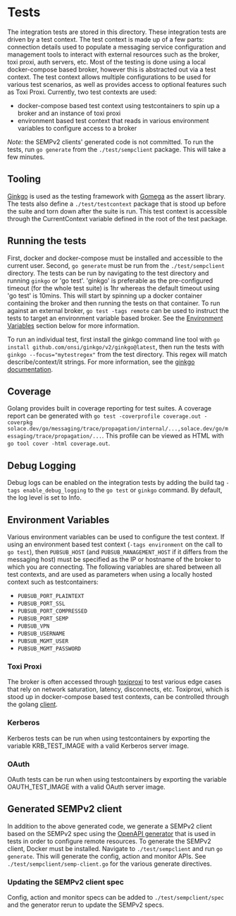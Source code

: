 # Tests

The integration tests are stored in this directory. These integration tests are driven by a test context. The test context is made up of a few parts: connection details used to populate a messaging service configuration and management tools to interact with external resources such as the broker, toxi proxi, auth servers, etc. Most of the testing is done using a local docker-compose based broker, however this is abstracted out via a test context. The test context allows multiple configurations to be used for various test scenarios, as well as provides access to optional features such as Toxi Proxi. Currently, two test contexts are used:
- docker-compose based test context using testcontainers to spin up a broker and an instance of toxi proxi
- environment based test context that reads in various environment variables to configure access to a broker

*Note:* the SEMPv2 clients' generated code is not committed. To run the tests, run `go generate` from the `./test/sempclient` package. This will take a few minutes.

## Tooling
[Ginkgo](https://onsi.github.io/ginkgo/) is used as the testing framework with [Gomega](https://onsi.github.io/gomega/) as the assert library. The tests also define a `./test/testcontext` package that is stood up before the suite and torn down after the suite is run. This test context is accessible through the CurrentContext variable defined in the root of the test package.

## Running the tests

First, docker and docker-compose must be installed and accessible to the current user. Second, `go generate` must be run from the `./test/sempclient` directory. The tests can be run by navigating to the test directory and running `ginkgo` or 'go test'. 'ginkgo' is preferable as the pre-configured timeout (for the whole test suite) is 1hr whereas the default timeout using 'go test' is 10mins. This will start by spinning up a docker container containing the broker and then running the tests on that container. To run against an external broker, `go test -tags remote` can be used to instruct the tests to target an environment variable based broker. See the [Environment Variables](#environment-variables) section below for more information.

To run an individual test, first install the ginkgo command line tool with `go install github.com/onsi/ginkgo/v2/ginkgo@latest`, then run the tests with `ginkgo --focus="mytestregex"` from the test directory. This regex will match describe/context/it strings. For more information, see the [ginkgo documentation](https://onsi.github.io/ginkgo/#the-spec-runner).

## Coverage
Golang provides built in coverage reporting for test suites. A coverage report can be generated with `go test -coverprofile coverage.out -coverpkg solace.dev/go/messaging/trace/propagation/internal/...,solace.dev/go/messaging/trace/propagation/...`. This profile can be viewed as HTML with `go tool cover -html coverage.out`.

## Debug Logging
Debug logs can be enabled on the integration tests by adding the build tag `-tags enable_debug_logging` to the `go test` or `ginkgo` command. By default, the log level is set to Info.

## Environment Variables
Various environment variables can be used to configure the test context. If using an environment based test context (`-tags environment` on the call to `go test`), then `PUBSUB_HOST` (and `PUBSUB_MANAGEMENT_HOST` if it differs from the messaging host) must be specified as the IP or hostname of the broker to which you are connecting. The following variables are shared between all test contexts, and are used as parameters when using a locally hosted context such as testcontainers:
- `PUBSUB_PORT_PLAINTEXT`
- `PUBSUB_PORT_SSL`
- `PUBSUB_PORT_COMPRESSED`
- `PUBSUB_PORT_SEMP`
- `PUBSUB_VPN`
- `PUBSUB_USERNAME`
- `PUBSUB_MGMT_USER`
- `PUBSUB_MGMT_PASSWORD`

### Toxi Proxi
The broker is often accessed through [toxiproxi](https://github.com/Shopify/toxiproxy) to test various edge cases that rely on network saturation, latency, disconnects, etc. Toxiproxi, which is stood up in docker-compose based test contexts, can be controlled through the golang [client](https://github.com/Shopify/toxiproxy/tree/master/client).

### Kerberos
Kerberos tests can be run when using testcontainers by exporting the variable KRB_TEST_IMAGE with a valid Kerberos server image.

### OAuth
OAuth tests can be run when using testcontainers by exporting the variable OAUTH_TEST_IMAGE with a valid OAuth server image.

## Generated SEMPv2 client
In addition to the above generated code, we generate a SEMPv2 client based on the SEMPv2 spec using the [OpenAPI generator](https://github.com/OpenAPITools/openapi-generator) that is used in tests in order to configure remote resources. To generate the SEMPv2 client, Docker must be installed. Navigate to `./test/sempclient` and run `go generate`. This will generate the config, action and monitor APIs. See `./test/sempclient/semp-client.go` for the various generate directives.

### Updating the SEMPv2 client spec
Config, action and monitor specs can be added to `./test/sempclient/spec` and the generator rerun to update the SEMPv2 specs.

